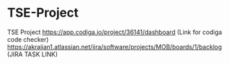 # TSE-Project
TSE Project
https://app.codiga.io/project/36141/dashboard              (Link for codiga code checker)
https://akrajian1.atlassian.net/jira/software/projects/MOB/boards/1/backlog  (JIRA TASK LINK)
